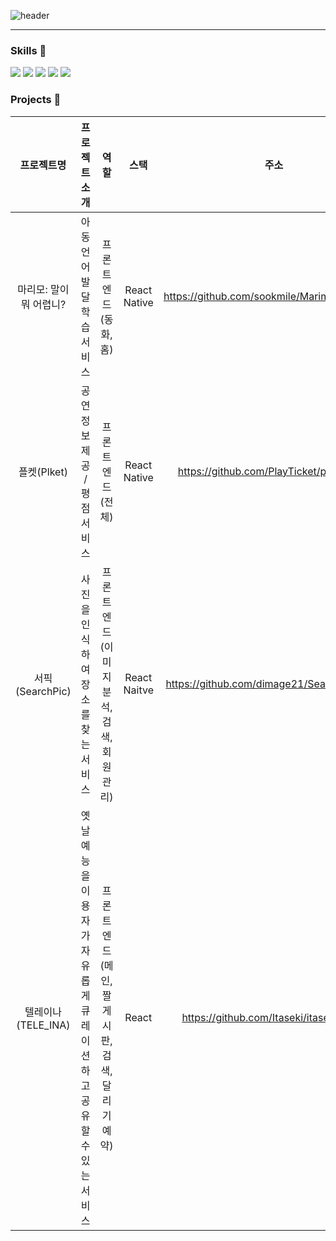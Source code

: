 ![header](https://capsule-render.vercel.app/api?type=waving&color=auto&customColorList=4,4,4&height=250&section=header&text=Seryeong's%20github%20❄️&fontSize=70&&fontColor=ffffff)

---

### Skills 🦾
<p align="center>
<img src="https://img.shields.io/badge/ReactNative-61DAFB?style=flat-square&logo=React&logoColor=white"/>
<img src="https://img.shields.io/badge/TypeScript-3178C6?style=flat-square&logo=Typescript&logoColor=white"/>
<img src="https://img.shields.io/badge/ReactRouter-CA4245?style=flat-square&logo=Reactrouter&logoColor=white"/>
<img src="https://img.shields.io/badge/JavaScript-F7DF1E?style=flat-square&logo=JavaScript&logoColor=white"/>
<img src="https://img.shields.io/badge/TailwindCSS-06B6D4?style=flat-square&logo=TailwindCSS&logoColor=white"/>
<img src="https://img.shields.io/badge/Git-F05032?style=flat-square&logo=Git&logoColor=white"/>
</p>


### Projects 🤸‍
|프로젝트명|프로젝트 소개|역할|스택|주소|
|:-------:|:---------:|:--:|:--:|:--:|
|마리모: 말이 뭐 어렵니?|아동 언어 발달 학습 서비스|프론트엔드(동화, 홈)|React Native|https://github.com/sookmile/Marimo_front_dev|
|플켓(Plket)|공연 정보 제공 / 평점 서비스|프론트엔드(전체)|React Native|https://github.com/PlayTicket/plket_front|
|서픽(SearchPic)|사진을 인식하여 장소를 찾는 서비스|프론트엔드(이미지 분석, 검색, 회원 관리)|React Naitve|https://github.com/dimage21/SearchPic_front|
|텔레이나(TELE_INA)|옛날 예능을 이용자가 자유롭게 큐레이션하고 공유할 수 있는 서비스|프론트엔드(메인, 짤 게시판, 검색, 달리기 예약)|React|https://github.com/Itaseki/itaseki-front|

